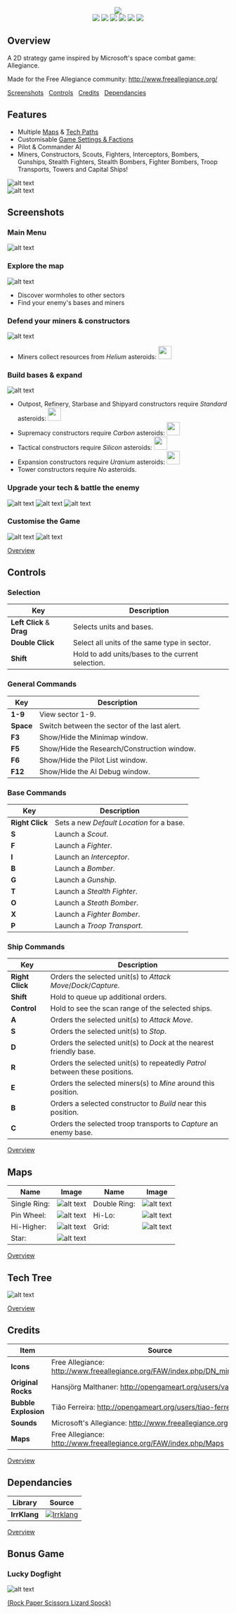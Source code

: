 <p align="center">
<img src="https://github.com/aarmo/AllegianceForms/raw/master/AllegianceForms/Art/header_logo.png" />
<br/>
<a href="https://ci.appveyor.com/project/aarmo/allegianceforms"><img src="https://ci.appveyor.com/api/projects/status/6xvt3vn0cev4iupc?svg=true"/></a>
<a href="https://github.com/aarmo/AllegianceForms/releases"><img src="https://img.shields.io/badge/release-v0.2%20alpha-green.svg"/></a>
<a href="https://github.com/aarmo/AllegianceForms/blob/master/Doc/Roadmap.md"><img src="https://img.shields.io/badge/release-v0.3%20alpha-lightgrey.svg"/></a>
<a href="https://github.com/aarmo/AllegianceForms/issues"><img src="https://img.shields.io/github/issues/aarmo/AllegianceForms.svg"/></a>
<img src="https://raw.githubusercontent.com/aarmo/AllegianceForms/master/Doc/Images/contributions-welcome-brightgreen.png"/>
<a href="https://raw.githubusercontent.com/aarmo/AllegianceForms/master/LICENSE"><img src="https://img.shields.io/badge/license-AGPL-brightgreen.svg"/></a>
</p>

Overview
------
A 2D strategy game inspired by Microsoft's space combat game: Allegiance.

Made for the Free Allegiance community: http://www.freeallegiance.org/

[Screenshots](#screenshots)&nbsp;&nbsp;&nbsp;[Controls](#controls)&nbsp;&nbsp;&nbsp;[Credits](#credits)&nbsp;&nbsp;&nbsp;[Dependancies](#dependancies)

Features
------
- Multiple [Maps](#maps) & [Tech Paths](#tech-tree)
- Customisable [Game Settings & Factions](#customise-the-game)
- Pilot & Commander AI
- Miners, Constructors, Scouts, Fighters, Interceptors, Bombers, Gunships, Stealth Fighters, Stealth Bombers, Fighter Bombers, Troop Transports, Towers and Capital Ships!

![alt text][ships]
<br/>
![alt text][capships]

Screenshots
------
### Main Menu
![alt text][menu]

### Explore the map
![alt text][explore]
- Discover wormholes to other sectors
- Find your enemy's bases and miners

### Defend your miners & constructors
![alt text][defend]
- Miners collect resources from *Helium* asteroids: <img src="https://github.com/aarmo/AllegianceForms/raw/master/AllegianceForms/Art/Rocks/helium_1.png" width="30"/>

### Build bases & expand
![alt text][build2]
- Outpost, Refinery, Starbase and Shipyard constructors require *Standard* asteroids: <img src="https://github.com/aarmo/AllegianceForms/raw/master/AllegianceForms/Art/Rocks/rock_2.png" width="30"/>
- Supremacy constructors require *Carbon* asteroids: <img src="https://github.com/aarmo/AllegianceForms/raw/master/AllegianceForms/Art/Rocks/carbon_1.png" width="30"/>
- Tactical constructors require *Silicon* asteroids: <img src="https://github.com/aarmo/AllegianceForms/raw/master/AllegianceForms/Art/Rocks/silicon_2.png" width="30"/>
- Expansion constructors require *Uranium* asteroids: <img src="https://github.com/aarmo/AllegianceForms/raw/master/AllegianceForms/Art/Rocks/uranium_3.png" width="30"/>
- Tower constructors require *No* asteroids.

### Upgrade your tech & battle the enemy
![alt text][battle1]
![alt text][battle2]
![alt text][gameover]

### Customise the Game
![alt text][custom]
![alt text][faction]

[Overview](#overview)

Controls
------
### Selection
Key	| Description
--- | --- 
**Left Click** & **Drag** | Selects units and bases.
**Double Click** | Select all units of the same type in sector.
**Shift** | Hold to add units/bases to the current selection.

### General Commands
Key	| Description
--- | ---
**1-9** | View sector 1-9.
**Space** | Switch between the sector of the last alert.
**F3** | Show/Hide the Minimap window.
**F5** | Show/Hide the Research/Construction window.
**F6** | Show/Hide the Pilot List window.
**F12** | Show/Hide the AI Debug window.

### Base Commands
Key	| Description
--- | ---
**Right Click** | Sets a new *Default Location* for a base.
**S** | Launch a *Scout*.
**F** | Launch a *Fighter*.
**I** | Launch an *Interceptor*.
**B** | Launch a *Bomber*.
**G** | Launch a *Gunship*.
**T** | Launch a *Stealth Fighter*.
**O** | Launch a *Steath Bomber*.
**X** | Launch a *Fighter Bomber*.
**P** | Launch a *Troop Transport*.

### Ship Commands
Key	| Description
--- | ---
**Right Click** | Orders the selected unit(s) to *Attack Move*/*Dock*/*Capture*.
**Shift** | Hold to queue up additional orders.
**Control** | Hold to see the scan range of the selected ships.
**A** | Orders the selected unit(s) to *Attack Move*.
**S** | Orders the selected unit(s) to *Stop*.
**D** | Orders the selected unit(s) to *Dock* at the nearest friendly base.
**R** | Orders the selected unit(s) to repeatedly *Patrol* between these positions.
**E** | Orders the selected miners(s) to *Mine* around this position.
**B** | Orders a selected constructor to *Build* near this position.
**C** | Orders the selected troop transports to *Capture* an enemy base.

[Overview](#overview)

Maps
------
Name | Image | Name | Image
--- | --- | ---  | ---
Single Ring: | ![alt text][mapsingle] | Double Ring: | ![alt text][mapdouble]
Pin Wheel: |  ![alt text][mappin] | Hi-Lo: | ![alt text][maphilo]
Hi-Higher: | ![alt text][maphigh] | Grid: | ![alt text][mapgrid]
Star: | ![alt text][mapstar]

[Overview](#overview)

Tech Tree
------
![alt text][techtree]

[Overview](#overview)

Credits
------
Item | Source
--- | ---
**Icons** | Free Allegiance: http://www.freeallegiance.org/FAW/index.php/DN_minimap_icons
**Original Rocks** | Hansjörg Malthaner: http://opengameart.org/users/varkalandar
**Bubble Explosion** | Tião Ferreira: http://opengameart.org/users/tiao-ferreira
**Sounds** | Microsoft's Allegiance: http://www.freeallegiance.org
**Maps** | Free Allegiance: http://www.freeallegiance.org/FAW/index.php/Maps

[Overview](#overview)

Dependancies
------
Library | Source
--- | ---
**IrrKlang** | [![Irrklang](http://www.ambiera.com/irrklang/images/irrklang_link_small.png)](http://www.ambiera.com/irrklang/index.html)

[Overview](#overview)

Bonus Game
------
### Lucky Dogfight
![alt text][bonus]

[(Rock Paper Scissors Lizard Spock)](http://www.samkass.com/theories/RPSSL.html)

[ships]: /Doc/Images/Ships.png "Ship Types"
[capships]: /Doc/Images/CapShips.png "Capital Ships"
[menu]: /Doc/Screenshots/MainMenu.png "Main Menu"
[explore]: /Doc/Screenshots/01a_Gameplay06.png "Explore"
[defend]: /Doc/Screenshots/01a_Gameplay01.png "Defend"
[build2]: /Doc/Screenshots/01a_Build.png "Expand"
[battle1]: /Doc/Screenshots/01a_Gameplay02.png "Battle"
[battle2]: /Doc/Screenshots/01a_Gameplay05.png "Battle"
[gameover]: /Doc/Screenshots/01a_GameOver.png "Game Over"
[custom]: /Doc/Screenshots/01a_CustomGame.png "Custom Game"
[faction]: /Doc/Screenshots/01a_Faction.png "Custom Factions"
[bonus]: /Doc/Screenshots/01a_Bonus.png "Dogfight"
[techtree]: /Doc/Images/AllegianceForms-TechTree.png "Tech Tree"

[mapsingle]: /Doc/Images/Map_SingleRing.png "SingleRing"
[mapdouble]: /Doc/Images/Map_DoubleRing.png "DoubleRing"
[mappin]: /Doc/Images/Map_PinWheel.png "PinWheel"
[maphilo]: /Doc/Images/Map_HiLo.png "HiLo"
[maphigh]: /Doc/Images/Map_HiHigher.png "HiHigher"
[mapgrid]: /Doc/Images/Map_Grid.png "Grid"
[mapstar]: /Doc/Images/Map_Star.png "Star"
